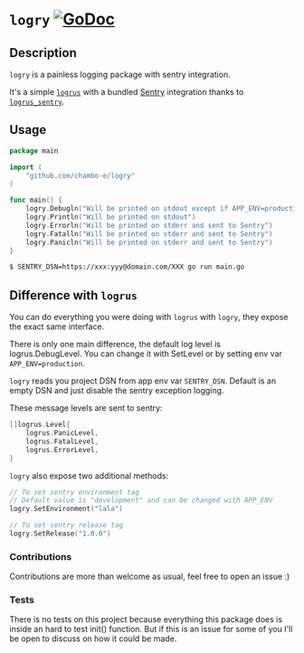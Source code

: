 # `logry` [![GoDoc](https://godoc.org/github.com/chambo-e/logry?status.svg)](https://godoc.org/github.com/chambo-e/logry)

## Description

`logry` is a painless logging package with sentry integration.  

It's a simple [`logrus`](https://github.com/sirupsen/logrus) with a bundled [Sentry](https://sentry.io/) integration thanks to [`logrus_sentry`](https://github.com/evalphobia/logrus_sentry).

## Usage

```go
package main

import (
    "github.com/chambo-e/logry"
)

func main() {
    logry.Debugln("Will be printed on stdout except if APP_ENV=production")
    logry.Println("Will be printed on stdout")
    logry.Errorln("Will be printed on stderr and sent to Sentry")
    logry.Fatalln("Will be printed on stderr and sent to Sentry")
    logry.Panicln("Will be printed on stderr and sent to Sentry")
}
```

```bash
$ SENTRY_DSN=https://xxx:yyy@domain.com/XXX go run main.go
```

## Difference with `logrus`

You can do everything you were doing with `logrus` with `logry`, they expose the exact same interface.

There is only one main difference, the default log level is logrus.DebugLevel. You can change it with SetLevel or by setting env var `APP_ENV=production`.

`logry` reads you project DSN from app env var `SENTRY_DSN`. Default is an empty DSN and just disable the sentry exception logging.

These message levels are sent to sentry:
```go
[]logrus.Level{
    logrus.PanicLevel,
    logrus.FatalLevel,
    logrus.ErrorLevel,
}
```

`logry` also expose two additional methods:
```go
// To set sentry environment tag
// Default value is "development" and can be changed with APP_ENV
logry.SetEnvironment("lala")

// To set sentry release tag
logry.SetRelease("1.0.0")
```

### Contributions

Contributions are more than welcome as usual, feel free to open an issue :)

### Tests

There is no tests on this project because everything this package does is inside an hard to test init() function. But if this is an issue for some of you I'll be open to discuss on how it could be made.
